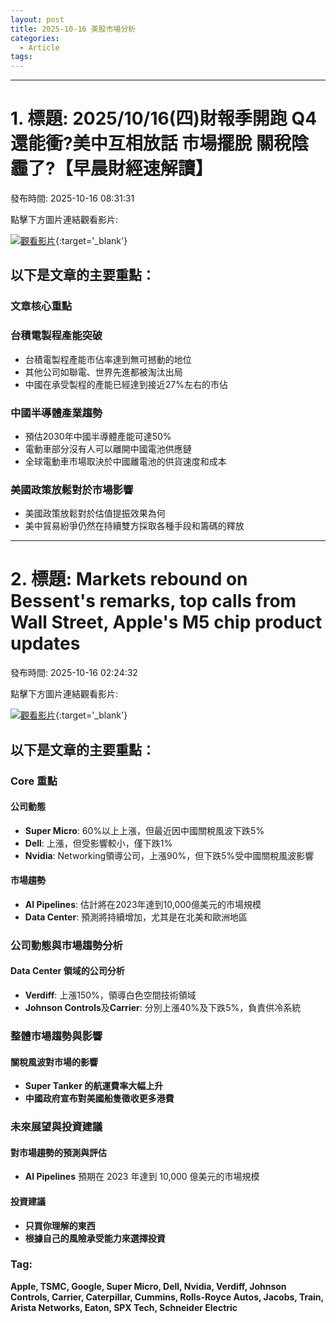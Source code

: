 ```yaml
---
layout: post
title: 2025-10-16 美股市場分析
categories:
  - Article
tags:
---
```


---
# 1. 標題: 2025/10/16(四)財報季開跑 Q4還能衝?美中互相放話 市場擺脫 關稅陰霾了?【早晨財經速解讀】
發布時間: 2025-10-16 08:31:31

點擊下方圖片連結觀看影片:

 [![觀看影片](https://i.ytimg.com/vi/Nilsq55lklA/sddefault_live.jpg)](https://www.youtube.com/watch?v=Nilsq55lklA){:target='_blank'}

## 以下是文章的主要重點：

### 文章核心重點
### 台積電製程產能突破
- 台積電製程產能市佔率達到無可撼動的地位
- 其他公司如聯電、世界先進都被淘汰出局
- 中國在承受製程的產能已經達到接近27%左右的市佔

### 中國半導體產業趨勢
- 預估2030年中國半導體產能可達50%
- 電動車部分沒有人可以離開中國電池供應鏈
- 全球電動車市場取決於中國離電池的供貨速度和成本

### 美國政策放鬆對於市場影響
- 美國政策放鬆對於估值提振效果為何
- 美中貿易紛爭仍然在持續雙方採取各種手段和籌碼的釋放

---
# 2. 標題: Markets rebound on Bessent's remarks, top calls from Wall Street, Apple's M5 chip product updates
發布時間: 2025-10-16 02:24:32

點擊下方圖片連結觀看影片:

 [![觀看影片](https://i.ytimg.com/vi/iJzCoMVUZZM/sddefault.jpg)](https://www.youtube.com/watch?v=iJzCoMVUZZM){:target='_blank'}

## 以下是文章的主要重點：

### Core 重點
#### 公司動態
* **Super Micro**: 60%以上上漲，但最近因中國關稅風波下跌5%
* **Dell**: 上漲，但受影響較小，僅下跌1%
* **Nvidia**: Networking領導公司，上漲90%，但下跌5%受中國關稅風波影響
#### 市場趨勢
* **AI Pipelines**: 估計將在2023年達到10,000億美元的市場規模
* **Data Center**: 預測將持續增加，尤其是在北美和歐洲地區

### 公司動態與市場趨勢分析
#### Data Center 領域的公司分析
* **Verdiff**: 上漲150%，領導白色空間技術領域
* **Johnson Controls**及**Carrier**: 分別上漲40%及下跌5%，負責供冷系統

### 整體市場趨勢與影響
#### 關稅風波對市場的影響
* **Super Tanker 的航運費率大幅上升**
* **中國政府宣布對美國船隻徵收更多港費**

### 未來展望與投資建議
#### 對市場趨勢的預測與評估
* **AI Pipelines** 預期在 2023 年達到 10,000 億美元的市場規模

#### 投資建議
* **只買你理解的東西**
* **根據自己的風險承受能力來選擇投資**

### Tag: 
**Apple, TSMC, Google, Super Micro, Dell, Nvidia, Verdiff, Johnson Controls, Carrier, Caterpillar, Cummins, Rolls-Royce Autos, Jacobs, Train, Arista Networks, Eaton, SPX Tech, Schneider Electric**

